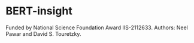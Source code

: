 # BERT-insight
Funded by National Science Foundation Award IIS-2112633.
Authors: Neel Pawar and David S. Touretzky.
